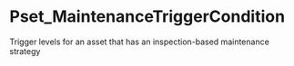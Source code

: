 # Pset_MaintenanceTriggerCondition

Trigger levels for an asset that has an inspection-based maintenance strategy
<!-- end of short definition -->

